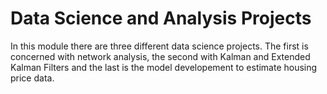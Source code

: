 # Data Science and Analysis Projects

In this module there are three different data science projects. The first is concerned with network analysis, the second with Kalman and Extended Kalman Filters and the last is the model developement to estimate housing price data.

